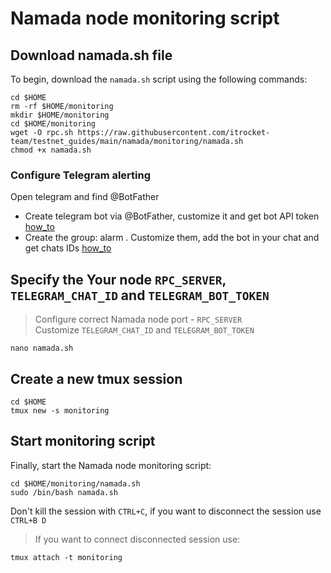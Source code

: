 # Namada node monitoring script

## Download namada.sh file
To begin, download the `namada.sh` script using the following commands:
```
cd $HOME
rm -rf $HOME/monitoring
mkdir $HOME/monitoring
cd $HOME/monitoring
wget -O rpc.sh https://raw.githubusercontent.com/itrocket-team/testnet_guides/main/namada/monitoring/namada.sh
chmod +x namada.sh
```

### Configure Telegram alerting
Open telegram and find @BotFather 
- Create telegram bot via @BotFather, customize it and get bot API token [how_to](https://www.siteguarding.com/en/how-to-get-telegram-bot-api-token)
- Create the group: alarm . Customize them, add the bot in your chat and get chats IDs [how_to](https://stackoverflow.com/questions/32423837/telegram-bot-how-to-get-a-group-chat-id)

## Specify the Your node `RPC_SERVER`, `TELEGRAM_CHAT_ID` and `TELEGRAM_BOT_TOKEN`
>Configure correct Namada node port - `RPC_SERVER`  
>Customize `TELEGRAM_CHAT_ID` and `TELEGRAM_BOT_TOKEN`
```
nano namada.sh
```

## Create a new tmux session 
```
cd $HOME
tmux new -s monitoring
```

## Start monitoring script
Finally, start the Namada node monitoring script:
```
cd $HOME/monitoring/namada.sh
sudo /bin/bash namada.sh
```

Don't kill the session with `CTRL+C`, if you want to disconnect the session use `CTRL+B D`

>If you want to connect disconnected session use:
```
tmux attach -t monitoring
```
